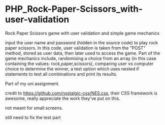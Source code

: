 # PHP_Rock-Paper-Scissors_with-user-validation
Rock Paper Scissors game with user validation and simple game mechanics


input the user name and password (hidden in the source code) to play rock paper scissors.
In this code, user validation is taken from the "POST" method, stored as user data, then later used to access the game.
Part of the game mechanics include, randomising a choice from an array (in this case containing the values: rock,paper,scissors), comparing user vs computer choice to determine the winner, a test option which uses nested if statements to test all combinations and print its results.

Part of my uni assignment. 

credit to https://github.com/nostalgic-css/NES.css, their CSS framework is awesome, really appreciate the work they've put on this.

not meant for small screens.

still need to fix the test part
